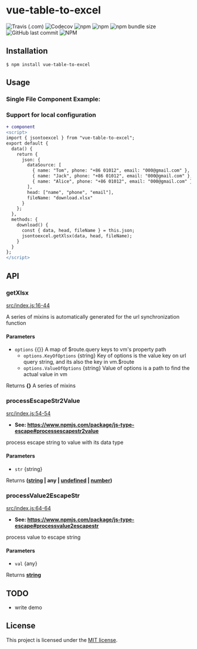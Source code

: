 # vue-table-to-excel

![Travis (.com)](https://img.shields.io/travis/com/teeeemoji/vue-route-sync-mixin)
![Codecov](https://img.shields.io/coveralls/expressjs/express/master.svg)
![npm](https://img.shields.io/npm/v/vue-table-to-excel)
![npm](https://img.shields.io/npm/dy/vue-table-to-excel)
![npm bundle size](https://img.shields.io/bundlephobia/min/vue-table-to-excel?style=plastic)
![GitHub last commit](https://img.shields.io/github/last-commit/teeeemoji/vue-route-sync-mixin)
![NPM](https://img.shields.io/npm/l/vue-route-sync-mixin)


## Installation

```console
$ npm install vue-table-to-excel
```

## Usage

### Single File Component Example:
### Support for local configuration
```diff
+ component
<script>
import { jsontoexcel } from "vue-table-to-excel";
export default {
  data() {
    return {
      json: {
        dataSource: [
          { name: "Tom", phone: "+86 01012", email: "000@gmail.com" },
          { name: "Jack", phone: "+86 01012", email: "000@gmail.com" },
          { name: "Alice", phone: "+86 01012", email: "000@gmail.com" }
        ],
        head: ["name", "phone", "email"],
        fileName: "download.xlsx"
      }
    };
  },
  methods: {
    download() {
      const { data, head, fileName } = this.json;
      jsontoexcel.getXlsx(data, head, fileName);
    }
  }
};
</script>
```

## API

<!-- Generated by documentation.js. Update this documentation by updating the source code. -->

### getXlsx

[src/index.js:16-44](https://github.com/teeeemoji/vue-table-to-excel/blob/46c0fd0eebbc5bb7e97b38780a598ce63b6572d9/src/index.js#L16-L44 "Source code on GitHub")

A series of mixins is automatically generated for the url synchronization function

#### Parameters

-   `options`  {{}} A map of $route.query keys to vm's property path
    -   `options.KeyOfOptions`  {string} Key of options is the value key on url query string,
        and its also the key in vm.$route
    -   `options.ValueOfOptions`  {string} Value of options is a path to find the actual value in vm

Returns **{}** A series of mixins

### processEscapeStr2Value

[src/index.js:54-54](https://github.com/teeeemoji/vue-table-to-excel/blob/46c0fd0eebbc5bb7e97b38780a598ce63b6572d9/src/index.js#L54-L54 "Source code on GitHub")

-   **See: <https://www.npmjs.com/package/js-type-escape#processescapestr2value>**

process escape string to value with its data type

#### Parameters

-   `str`  {string}

Returns **([string](https://developer.mozilla.org/docs/Web/JavaScript/Reference/Global_Objects/String) | any | [undefined](https://developer.mozilla.org/docs/Web/JavaScript/Reference/Global_Objects/undefined) \| [number](https://developer.mozilla.org/docs/Web/JavaScript/Reference/Global_Objects/Number))** 

### processValue2EscapeStr

[src/index.js:64-64](https://github.com/teeeemoji/vue-table-to-excel/blob/46c0fd0eebbc5bb7e97b38780a598ce63b6572d9/src/index.js#L64-L64 "Source code on GitHub")

-   **See: <https://www.npmjs.com/package/js-type-escape#processvalue2escapestr>**

process value to escape string

#### Parameters

-   `val`  {any}

Returns **[string](https://developer.mozilla.org/docs/Web/JavaScript/Reference/Global_Objects/String)** 

## TODO
-   write demo

## License

This project is licensed under the [MIT license](LICENSE).

[deeplinking]: https://en.wikipedia.org/wiki/Deep_linking
